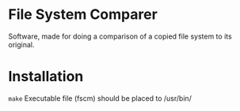 # File System Comparer
Software, made for doing a comparison of a copied file system to its original.


# Installation
`make`
Executable file (fscm) should be placed to /usr/bin/